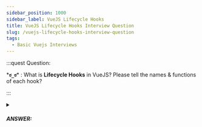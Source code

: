 ```yaml
---
sidebar_position: 1000
sidebar_label: VueJS Lifecycle Hooks
title: VueJS Lifecycle Hooks Interview Question
slug: /vuejs-lifecycle-hooks-interview-question
tags:
  - Basic Vuejs Interviews
---
```


:::quest Question:

\***`ಠ_ಠ`**\* : 
What is **Lifecycle Hooks** in VueJS? Please tell the names & functions of each hook?

:::

<details>
  <summary><h5>ANSWER:</h5></summary>

  \***`◔̯◔`**\* :
  **Lifecycle hooks** are methods giving developers the opportunity to **add their own code at specific stages** of initialization of a component when it's created.

<figure>

![](/img/interviews/vue/lifecycle.svg)

</figure>

### Phases of Lifecycle

  There are 5 phases of a component lifecycle:
  1. **Creating (or Initialization) phase**: When **_data & events_** will be initialized.
  2. **Compiling Phase**: When **_templates or render functions_** will be compiled.
  3. **Mounting phase**: When **_templates and Virtual DOM_** will be mounted or rendered.
  4. **Updating phase**: When **_Virtual DOM_** will be re-rendered or patched based on data changes on your component.
  5. **Destroying phase**: When **_Everything_** that was attached to component will be destroyed.

:::tip
You can remember these phases (as well as lifecycle hooks) when thinking of `CRUD` in backend programming, but here's it is `CCMUD`!
:::

### Names & Functions of Each Hook

  - The **beforeCreate** hook runs at the middle of **creating phase**. So, here, you can't access ***data and events***
  - The **created** hook runs after **creating phase** but before ***Compiling Phase***. So, here, you can access ***data and events*** but not ***templates and Virtual DOM***.
  - The **beforeMount** hook runs after ***compiling phase*** and right before ***Mounting phase***. So, you can't access DOM (such as `this.$el`) here.
  - The **mounted** hook runs after ***Mounting phase***, you will have full access to the reactive component, templates, and rendered DOM (via `this.$el`).
  - The **beforeUpdate** hook runs after data changes on your component and before ***Updating phase***. At this point, Virtual DOM has not re-rendered or patched yet.
  - The **updated** hook runs after ***Updating phase***. Here, you can access data changes on your component and the updated DOM.
  - **beforeDestroy** hook runs before ***Destroying phase***. Your component will still be fully present and functional.
  - **destroyed** hook runs after ***Destroying phase***, there’s practically nothing left on your component.

</details>